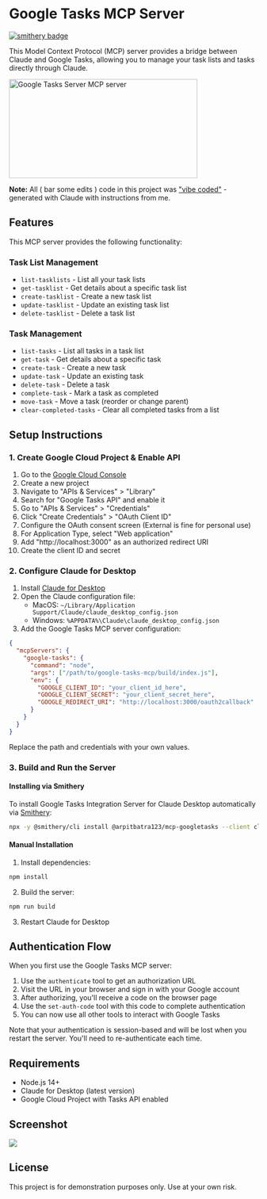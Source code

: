 # Google Tasks MCP Server

[![smithery badge](https://smithery.ai/badge/@arpitbatra123/mcp-googletasks)](https://smithery.ai/server/@arpitbatra123/mcp-googletasks)

This Model Context Protocol (MCP) server provides a bridge between Claude and Google Tasks, allowing you to manage your task lists and tasks directly through Claude.

<a href="https://glama.ai/mcp/servers/@arpitbatra123/mcp-googletasks">
  <img width="380" height="200" src="https://glama.ai/mcp/servers/@arpitbatra123/mcp-googletasks/badge" alt="Google Tasks Server MCP server" />
</a>

**Note:** All ( bar some edits ) code in this project was ["vibe coded"](https://en.wikipedia.org/wiki/Vibe_coding) - generated with Claude with instructions from me.

## Features

This MCP server provides the following functionality:

### Task List Management
- `list-tasklists` - List all your task lists
- `get-tasklist` - Get details about a specific task list
- `create-tasklist` - Create a new task list
- `update-tasklist` - Update an existing task list
- `delete-tasklist` - Delete a task list

### Task Management
- `list-tasks` - List all tasks in a task list
- `get-task` - Get details about a specific task
- `create-task` - Create a new task
- `update-task` - Update an existing task
- `delete-task` - Delete a task
- `complete-task` - Mark a task as completed
- `move-task` - Move a task (reorder or change parent)
- `clear-completed-tasks` - Clear all completed tasks from a list

## Setup Instructions

### 1. Create Google Cloud Project & Enable API

1. Go to the [Google Cloud Console](https://console.cloud.google.com/)
2. Create a new project
3. Navigate to "APIs & Services" > "Library"
4. Search for "Google Tasks API" and enable it
5. Go to "APIs & Services" > "Credentials"
6. Click "Create Credentials" > "OAuth Client ID"
7. Configure the OAuth consent screen (External is fine for personal use)
8. For Application Type, select "Web application"
9. Add "http://localhost:3000" as an authorized redirect URI
10. Create the client ID and secret

### 2. Configure Claude for Desktop

1. Install [Claude for Desktop](https://claude.ai/download)
2. Open the Claude configuration file:
   - MacOS: `~/Library/Application Support/Claude/claude_desktop_config.json`
   - Windows: `%APPDATA%\Claude\claude_desktop_config.json`
3. Add the Google Tasks MCP server configuration:

```json
{
  "mcpServers": {
    "google-tasks": {
      "command": "node",
      "args": ["/path/to/google-tasks-mcp/build/index.js"],
      "env": {
        "GOOGLE_CLIENT_ID": "your_client_id_here",
        "GOOGLE_CLIENT_SECRET": "your_client_secret_here",
        "GOOGLE_REDIRECT_URI": "http://localhost:3000/oauth2callback"
      }
    }
  }
}
```

Replace the path and credentials with your own values.

### 3. Build and Run the Server
#### Installing via Smithery

To install Google Tasks Integration Server for Claude Desktop automatically via [Smithery](https://smithery.ai/server/@arpitbatra123/mcp-googletasks):

```bash
npx -y @smithery/cli install @arpitbatra123/mcp-googletasks --client claude
```

#### Manual Installation

1. Install dependencies:
```bash
npm install
```

2. Build the server:
```bash
npm run build
```

3. Restart Claude for Desktop

## Authentication Flow

When you first use the Google Tasks MCP server:

1. Use the `authenticate` tool to get an authorization URL
2. Visit the URL in your browser and sign in with your Google account
3. After authorizing, you'll receive a code on the browser page
4. Use the `set-auth-code` tool with this code to complete authentication
5. You can now use all other tools to interact with Google Tasks

Note that your authentication is session-based and will be lost when you restart the server. You'll need to re-authenticate each time.

## Requirements

- Node.js 14+
- Claude for Desktop (latest version)
- Google Cloud Project with Tasks API enabled

## Screenshot
![](./screenshot.png)

## License

This project is for demonstration purposes only. Use at your own risk.